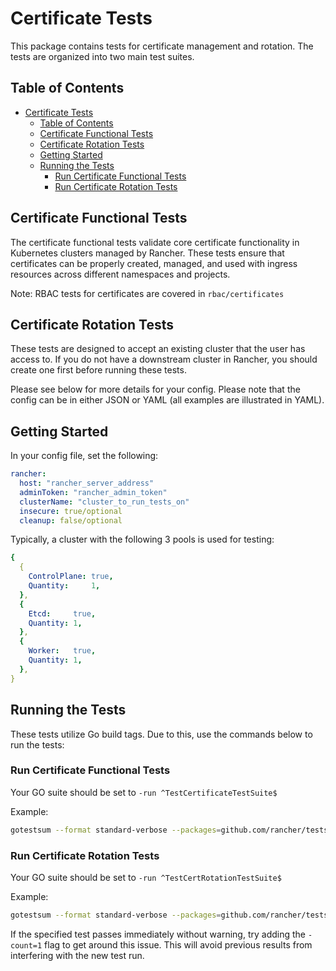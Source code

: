 # Certificate Tests

This package contains tests for certificate management and rotation. The tests are organized into two main test suites.

## Table of Contents
- [Certificate Tests](#certificate-tests)
  - [Table of Contents](#table-of-contents)
  - [Certificate Functional Tests](#certificate-functional-tests)
  - [Certificate Rotation Tests](#certificate-rotation-tests)
  - [Getting Started](#getting-started)
  - [Running the Tests](#running-the-tests)
    - [Run Certificate Functional Tests](#run-certificate-functional-tests)
    - [Run Certificate Rotation Tests](#run-certificate-rotation-tests)

## Certificate Functional Tests
The certificate functional tests validate core certificate functionality in Kubernetes clusters managed by Rancher. These tests ensure that certificates can be properly created, managed, and used with ingress resources across different namespaces and projects.

Note: RBAC tests for certificates are covered in `rbac/certificates`

## Certificate Rotation Tests
These tests are designed to accept an existing cluster that the user has access to. If you do not have a downstream cluster in Rancher, you should create one first before running these tests.

Please see below for more details for your config. Please note that the config can be in either JSON or YAML (all examples are illustrated in YAML).

## Getting Started
In your config file, set the following:
```yaml
rancher:
  host: "rancher_server_address"
  adminToken: "rancher_admin_token"
  clusterName: "cluster_to_run_tests_on"
  insecure: true/optional
  cleanup: false/optional
```

Typically, a cluster with the following 3 pools is used for testing:
```yaml
{
  {
    ControlPlane: true,
    Quantity:     1,
  },
  {
    Etcd:     true,
    Quantity: 1,
  },
  {
    Worker:   true,
    Quantity: 1,
  },
}
```

## Running the Tests
These tests utilize Go build tags. Due to this, use the commands below to run the tests:

### Run Certificate Functional Tests
Your GO suite should be set to `-run ^TestCertificateTestSuite$`

Example:
```bash
gotestsum --format standard-verbose --packages=github.com/rancher/tests/validation/certificates --junitfile results.xml -- -timeout=60m -tags=validation -v -run ^TestCertificateTestSuite$
```

### Run Certificate Rotation Tests
Your GO suite should be set to `-run ^TestCertRotationTestSuite$`

Example:
```bash
gotestsum --format standard-verbose --packages=github.com/rancher/tests/validation/certrotation --junitfile results.xml -- -timeout=60m -tags=validation -v -run ^TestCertRotationTestSuite$
```

If the specified test passes immediately without warning, try adding the `-count=1` flag to get around this issue. This will avoid previous results from interfering with the new test run.

